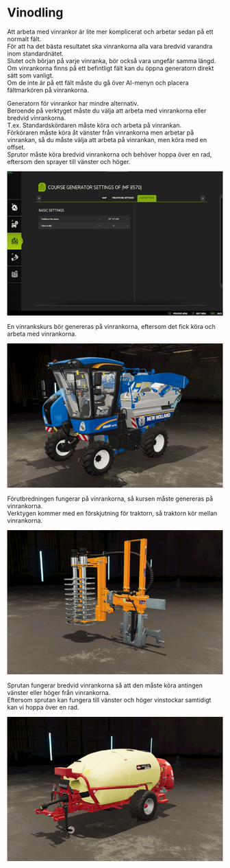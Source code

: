 # Vinodling
  
Att arbeta med vinrankor är lite mer komplicerat och arbetar sedan på ett normalt fält.  
För att ha det bästa resultatet ska vinrankorna alla vara bredvid varandra inom standardnätet.  
Slutet och början på varje vinranka, bör också vara ungefär samma längd.  
Om vinrankorna finns på ett befintligt fält kan du öppna generatorn direkt sätt som vanligt.  
Om de inte är på ett fält måste du gå över AI-menyn och placera fältmarkören på vinrankorna.  

  
Generatorn för vinrankor har mindre alternativ.  
Beroende på verktyget måste du välja att arbeta med vinrankorna eller bredvid vinrankorna.  
T.ex. Standardskördaren måste köra och arbeta på vinrankan.  
      Förköraren måste köra åt vänster från vinrankorna men arbetar på vinrankan, så du måste välja att arbeta på vinrankan, men köra med en offset.  
      Sprutor måste köra bredvid vinrankorna och behöver hoppa över en rad, eftersom den sprayer till vänster och höger.  

![Image](../assets/images/vineworkgen_0_0_765_510.png)
  
En vinrankskurs bör genereras på vinrankorna, eftersom det fick köra och arbeta med vinrankorna.  

![Image](../assets/images/vineworkharvest_0_0_765_510.png)
  
Förutbredningen fungerar på vinrankorna, så kursen måste genereras på vinrankorna.  
Verktygen kommer med en förskjutning för traktorn, så traktorn kör mellan vinrankorna.  

![Image](../assets/images/vineworkpruner_0_0_765_510.png)
  
Sprutan fungerar bredvid vinrankorna så att den måste köra antingen vänster eller höger från vinrankorna.  
Eftersom sprutan kan fungera till vänster och höger vinstockar samtidigt kan vi hoppa över en rad.  

![Image](../assets/images/vineworkspray_0_0_765_510.png)